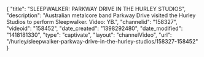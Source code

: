 {
    "title": "SLEEPWALKER: PARKWAY DRIVE IN THE HURLEY STUDIOS",
    "description": "Australian metalcore band Parkway Drive visited the Hurley Studios to perform Sleepwalker. Video: YB.",
    "channelid": "158327",
    "videoid": "158452",
    "date_created": "1398292480",
    "date_modified": "1418181330",
    "type": "captivate",
    "layout": "channelVideo",
    "url": "\/hurley\/sleepwalker-parkway-drive-in-the-hurley-studios\/158327-158452"
}